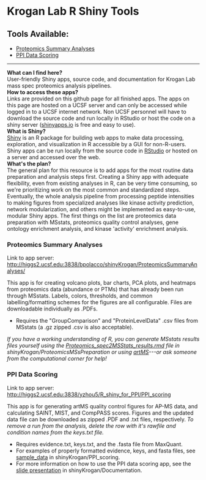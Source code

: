 # Krogan Lab R Shiny Tools

## Tools Available:
- [Proteomics Summary Analyses](#Proteomics-Summary-Analyses)
- [PPI Data Scoring](#PPI-Data-Scoring)

---

**What can I find here?**  
User-friendly Shiny apps, source code, and documentation for Krogan Lab mass spec proteomics analysis pipelines.  
**How to access these apps?**  
Links are provided on this github page for all finished apps. The apps on this page are hosted on a UCSF server and can only be accessed while logged in to a UCSF internet network. Non UCSF personnel will have to download the source code and run locally in RStudio or host the code on a shiny server ([shinyapps.io](https://www.shinyapps.io/?_gl=1*yakayf*_ga*NzE3MDY1MjQ0LjE2ODMyMzYxMjc.*_ga_8QJS108GF1*MTY4MzMzNjAxNC4yLjEuMTY4MzMzNzU4My4wLjAuMA..*_ga_2C0WZ1JHG0*MTY4MzMzNjAxNC4yLjEuMTY4MzMzNzU4My4wLjAuMA..) is free and easy to use).  
**What is Shiny?**  
[Shiny](https://shiny.rstudio.com/) is an R package for building web apps to make data processing, exploration, and visualization in R accessible by a GUI for non-R-users. Shiny apps can be run locally from the source code in [RStudio](https://posit.co/download/rstudio-desktop/) or hosted on a server and accessed over the web.  
**What's the plan?**  
The general plan for this resource is to add apps for the most routine data preparation and analysis steps first. Creating a Shiny app with adequate flexibility, even from existing analyses in R, can be very time consuming, so we're prioritizing work on the most common and standardized steps. Eventually, the whole analysis pipeline from processing peptide intensities to making figures from specialized analyses like kinase activity prediction, network modularization, and others might be implemented as easy-to-use, modular Shiny apps. The first things on the list are proteomics data preparation with MSstats, proteomics quality control analyses, gene ontology enrichment analysis, and kinase 'activity' enrichment analysis.  


### Proteomics Summary Analyses
Link to app server: http://higgs2.ucsf.edu:3838/bpolacco/shinyKrogan/ProteomicsSummaryAnalyses/ 

This app is for creating volcano plots, bar charts, PCA plots, and heatmaps from proteomics data (abundance or PTMs) that has already been run through MSstats. Labels, colors, thresholds, and common labelling/formatting schemes for the figures are all configurable. Files are downloadable individually as .PDFs.  
- Requires the "GroupComparison" and "ProteinLevelData" .csv files from MSstats (a .gz zipped .csv is also acceptable).

*If you have a working understanding of R, you can generate MSstats results files yourself using the [Proteomics_spec2MSStats_results.rmd](https://github.com/kroganlab/shinyKrogan/blob/main/ProteomicsMSsPreparation/Proteomics_spec2MSStats_results.rmd) file in shinyKrogan/ProteomicsMSsPreparation or using [artMS](https://github.com/biodavidjm/artMS)---or ask someone from the computational corner for help!*

### PPI Data Scoring
Link to app server: http://higgs2.ucsf.edu:3838/yzhou5/R_shiny_for_PPI/PPI_scoring

This app is for generating artMS quality control figures for AP-MS data, and calculating SAINT, MIST, and CompPASS scores. Figures and the updated data file can be downloaded as zipped .PDF and .txt files, respectively. *To remove a run from the analysis, delete the row with it's rawfile and condition names from the keys.txt file.*
- Requires evidence.txt, keys.txt, and the .fasta file from MaxQuant. 
- For examples of properly formatted evidence, keys, and fasta files, see [sample_data](https://github.com/kroganlab/shinyKrogan/blob/main/PPI_scoring/sample_data) in shinyKrogan/PPI_scoring. 
- For more information on how to use the PPI data scoring app, see the [slide presentation](https://github.com/kroganlab/shinyKrogan/blob/main/PPI_scoring/PPI%20scoring.pdf) in shinyKrogan/Documentation.
